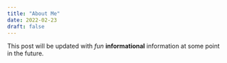 ```yaml
---
title: "About Me"
date: 2022-02-23
draft: false
---
```


This post will be updated with *fun* **informational** information at some point in the future.
